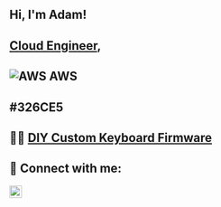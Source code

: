 ## Hi, I'm Adam!
## [Cloud Engineer](https://www.linkedin.com/in/adam-furlough), 

## ![AWS](https://cdn.jsdelivr.net/gh/homarr-labs/dashboard-icons/webp/aws-light.webp) AWS

## #326CE5

## 👨‍💻 [DIY Custom Keyboard Firmware](https://github.com/AdamFurlough/keyboards)

## 🔗 Connect with me:

[<img align="left" alt="Connect with Adam Furlough on LinkedIn" width="22px" src="https://cdn.jsdelivr.net/gh/homarr-labs/dashboard-icons/svg/linkedin.svg" />][linkedin]

[linkedin]: https://linkedin.com/in/adam-furlough
<!--
[youtube]: https://www.youtube.com/c/adam-furlough
-->
